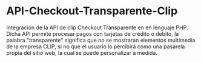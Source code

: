 # API-Checkout-Transparente-Clip
Integración de la API de clip Checkout Transparente en en lenguaje PHP. Dicha API permite procesar pagos con tarjetas de crédito o debito, la palabra "transparente" significa que no se mostraran elementos multimedia de la empresa CLIP, si no que el usuario lo percibirá como una pasarela propia del sitio web, la cual se puede personalizar a medida. 
